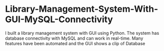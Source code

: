 # Library-Management-System-With-GUI-MySQL-Connectivity
I built a library management system with GUI using Python. The system has database connectivity with MySQL and can work in real-time. Many features have been automated and the GUI shows a clip of Database
